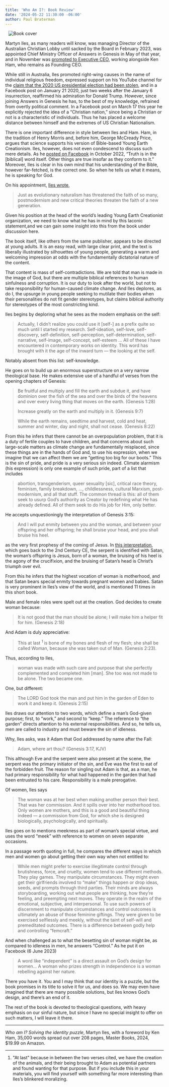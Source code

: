 ```yaml
---
title: 'Who Am I?: Book Review'
date: '2024-05-22 11:30:00 -06:00'
author: Paul Braterman
---
```


<figure class="on-the-left-side" style="margin-top: 10px; margin-right: 40px; margin-bottom: 10px; margin-left: 10px;">
<img src="/uploads/2024/Braterman_Iles_Book_Cover_600.jpg" alt="Book cover"/>
<figcaption><a href=""></a>
</figcaption>
</figure>

Martyn Iles, as many readers will know, was managing Director of the Australian Christian Lobby until sacked by the Board in February 2023, was appointed Chief Ministry Officer of Answers in Genesis in May of that year, and in November was <a href="https://pandasthumb.org/archives/2023/11/Martyn-Iles-Is-Executive.html"> promoted to Executive CEO</a>, working alongside Ken Ham, who remains as Founding CEO. 

While still in Australia, Iles promoted right-wing causes in the name of individual religious freedom, expressed support on his YouTube channel for the <a href="https://youtu.be/BrBgSjAC7kE 20:15">claim that the 2020 US presidential election had been stolen</a>, and in a Facebook post on January 21 2020, just two weeks after the January 6 insurrection, reaffirmed his admiration for Donald Trump. However, since joining Answers in Genesis he has, to the best of my knowledge, refrained from overtly political comment. In a Facebook post on March 17 this year he explicitly rejected the idea of a “Christian nation,” since being a Christian or not is a characteristic of individuals. Thus he has placed a welcome distance between himself and the extremes of US Christian Nationalism.

<!--more-->

There is one important difference in style between Iles and Ham. Ham, in the tradition of Henry Morris and, before him, George McCready Price, argues that science supports his version of Bible-based Young Earth Creationism. Iles, however, does not even condescend to discuss such mere details. As he <a href="https://www.facebook.com/martynlloydiles/posts/635836281247343/"> posted on Facebook</a> in October 2022, “Truth is in the [biblical] word itself. Other things are true insofar as they conform to it.” Moreover, Iles is clear in his own mind that his understanding of the Bible, however far-fetched, is the correct one. So when he tells us what it means, he is speaking for God.

On his appointment, <a href="https://answersingenesis.org/blogs/ken-ham/2023/11/13/aig-appoints-new-executive-ceo-martyn-iles/">Iles wrote</a>, 

<blockquote>Just as evolutionary naturalism has threatened the faith of so many, postmodernism and new critical theories threaten the faith of a new generation. </blockquote>

Given his position at the head of the world’s leading Young Earth Creationist organization, we need to know what he has in mind by this laconic statement,and we can gain some insight into this from the book under discussion here.

The book itself, like others from the same publisher, appears to be directed at young adults. It is an easy read, with large clear print, and the text is liberally illustrated by silhouettes of young people, generating a warm and welcoming impression at odds with the fundamentally dictatorial nature of the content.

That content is mass of self-contradictions. We are told that man is made in the image of God, but there are multiple biblical references to human sinfulness and corruption. It is our duty to look after the world, but not to take responsibility for human-caused climate change. And Iles deplores, as do I, the upsurge in young people seeking to mutilate their bodies when their personalities do not fit gender stereotypes, but claims biblical authority for stereotypes of the most constricting kind.

Iles begins by deploring what he sees as the modern emphasis on the self:

<blockquote>Actually, I didn’t realize you could use it [self-] as a prefix quite so much until I started my research. Self-ideation, self-love, self-discovery, self-definition, self-perception, self-determination, self-narrative, self-image, self-concept, self-esteem … All of these I have encountered in contemporary works on identity. This word has brought with it the age of the inward turn — the looking at the self. </blockquote>

Notably absent from this list: self-knowledge.

He goes on to build up an enormous superstructure on a very narrow theological base. He makes extensive use of a handful of verses from the opening chapters of Genesis:

<blockquote><p>Be fruitful and multiply and fill the earth and subdue it, and have dominion over the fish of the sea and over the birds of the heavens and over every living thing that moves on the earth. (Genesis 1:28) </p>

<p>Increase greatly on the earth and multiply in it. (Genesis 9:7) </p>

<p>While the earth remains, seedtime and harvest, cold and heat, summer and winter, day and night, shall not cease. (Genesis 8:22) </p> </blockquote>


From this he infers that there cannot be an overpopulation problem, that it is a duty of fertile couples to have children, and that concerns about such large-scale matters as climate change are fundamentally misplaced, since these things are in the hands of God and, to use his expression, when we imagine that we can affect them we are “getting too big for our boots.” This is the sin of pride, and pride is a very serious sin indeed. Climate alarmism (his expression) is only one example of such pride, part of a list that includes 

<blockquote>abortion, transgenderism, queer sexuality [sic], critical race theory, feminism, family breakdown, …, childlessness, cultural Marxism, post-modernism, and all that stuff. The common thread is this: all of them seek to usurp God’s authority as Creator by redefining what He has already defined. All of them seek to do His job for Him, only better. </blockquote>

He accepts unquestioningly the interpretation of Genesis 3:15:

<blockquote>And I will put enmity between you and the woman, and between your offspring and her offspring; he shall bruise your head, and you shall bruise his heel.</blockquote>

as the very first prophesy of the coming of Jesus. In <a href="https://en.wikipedia.org/wiki/Seed_of_the_woman">this interpretation</a>, which goes back to the 2nd Century CE, the serpent is identified with Satan, the woman’s offspring is Jesus, born of a woman, the bruising of his heel is the agony of the crucifixion, and the bruising of Satan’s head is Christ’s triumph over evil.

From this he infers that the highest vocation of woman is motherhood, and that Satan bears special enmity towards pregnant women and babies. Satan is very prominent in Iles’s view of the world, and is mentioned 11 times in this short book.

Male and female roles were spelt out at the creation. God decides to create woman because:

<blockquote>It is not good that the man should be alone; I will make him a helper fit for him. (Genesis 2:18) </blockquote>

And Adam is duly appreciative:

<blockquote>This at last <sup>1 </sup> is bone of my bones and flesh of my flesh; she shall be called Woman, because she was taken out of Man. (Genesis 2:23). </blockquote>

Thus, according to Iles,

<blockquote>woman was made with such care and purpose that she perfectly complemented and completed him [man]. She too was not made to be alone. The two became one. </blockquote>

One, but different:

<blockquote>The LORD God took the man and put him in the garden of Eden to work it and keep it. (Genesis 2:15) </blockquote>

Iles draws our attention to two words, which define a man’s God-given purpose; first, to “work,” and second to “keep.” The reference to “the garden” directs attention to his external responsibilities. And so, he tells us, men are called to industry and must beware the sin of idleness. 

Why, Iles asks, was it Adam that God addressed by name after the Fall:

<blockquote>Adam, where art thou? (Genesis 3:17, KJV) </blockquote>

This although Eve and the serpent were also present at the scene, the serpent was the primary initiator of the sin, and Eve was the first to eat of the forbidden fruit. The reason for singling out Adam is that, as a man, he had primary responsibility for what had happened in the garden that had been entrusted to his care. Responsibility is a male prerogative.

Of women, Iles says

<blockquote>The woman was at her best when making another person their best. That was her commission. And it spills over into her motherhood too. Only women are mothers, and this is a good and beautiful thing indeed — a commission from God, for which she is designed biologically, psychologically, and spiritually. </blockquote>

Iles goes on to mentions meekness as part of woman’s special virtue, and uses the word “meek” with reference to women on seven separate occasions. 

In a passage worth quoting in full, he compares the different ways in which men and women go about getting their own way when not entitled to:

<blockquote>While men might prefer to exercise illegitimate control through brutishness, force, and cruelty, women tend to use different methods. They play games. They manipulate circumstances. They might even get their girlfriends involved to “make” things happen or drop ideas, seeds, and prompts through third parties. Their minds are always storyboarding, working out what people are thinking, how they’re feeling, and preempting next moves. They operate in the realm of the emotional, subjective, and interpersonal. To use such powers of discernment to manipulate circumstances and control outcomes is ultimately an abuse of those feminine giftings. They were given to be exercised selflessly and meekly, without the taint of self-will and premeditated outcomes. There is a difference between godly help and controlling “femcraft.” </blockquote>

And when challenged as to what the besetting sin of woman might be, as compared to idleness in men, he answers “Control.” As he put it on Facebook (6 June 2023)

<blockquote>A word like “independent” is a direct assault on God’s design for women… A woman who prizes strength in independence is a woman rebelling against her nature. </blockquote>

There you have it. You and I may think that our identity is a puzzle, but the book promises in its title to solve it for us, and does so. We may even have imagined that there are many possible solutions, but Iles knows God’s design, and there’s an end of it. 

The rest of the book is devoted to theological questions, with heavy emphasis on our sinful nature, but since I have no special insight to offer on such matters, I will leave it there. 

-----
<i>Who am I? Solving the identity puzzle</i>, Martyn Iles, with a foreword by Ken Ham, 35,000 words spread out over 208 pages, Master Books, 2024, $19.99 on Amazon.

-----
1. "At last" because in between the two verses cited, we have the creation of the animals, and their being brought to Adam as potential partners and found wanting for that purpose. But if you include this in your materials, you will find yourself with something far more interesting than Iles’s blinkered moralizing.
